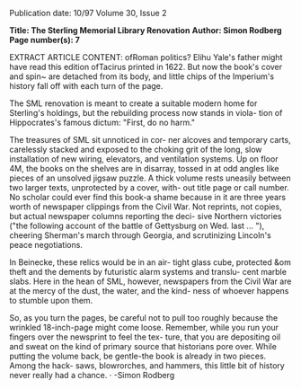 Publication date: 10/97
Volume 30, Issue 2

**Title: The Sterling Memorial Library Renovation**
**Author: Simon Rodberg**
**Page number(s): 7**

EXTRACT ARTICLE CONTENT:
ofRoman politics? Elihu Yale's father might have 
read this edition ofTacirus printed in 1622. But 
now the book's cover and spin~ are detached 
from its body, and little chips of the Imperium's 
history fall off with each turn of the page. 

The SML renovation is meant to create a 
suitable modern home for Sterling's holdings, 
but the rebuilding process now stands in viola-
tion of Hippocrates's famous dictum: "First, do 
no harm." 

The treasures of SML sit unnoticed in cor-
ner alcoves and temporary carts, carelessly 
stacked and exposed to the choking grit of the 
long, slow installation of new wiring, elevators, 
and ventilation systems. Up on floor 4M, the 
books on the shelves are in disarray, tossed in at 
odd angles like pieces of an unsolved jigsaw 
puzzle. A thick volume rests uneasily between 
two larger texts, unprotected by a cover, with-
out title page or call number. No scholar could 
ever find this book-a shame because in it are 
three years worth of newspaper clippings from 
the Civil War. Not reprints, not copies, but 
actual newspaper columns reporting the deci-
sive Northern victories ("the following account 
of the battle of Gettysburg on Wed. last ... "), 
cheering Sherman's march through Georgia, 
and scrutinizing Lincoln's peace negotiations. 

In Beinecke, these relics would be in an air-
tight glass cube, protected &om theft and the 
dements by futuristic alarm systems and translu-
cent marble slabs. Here in the hean of SML, 
however, newspapers from the Civil War are at 
the mercy of the dust, the water, and the kind-
ness of whoever happens to stumble upon them. 

So, as you turn the pages, be careful not to pull 
too roughly because the wrinkled 18-inch-page 
might come loose. Remember, while you run 
your fingers over the newsprint to feel the tex-
ture, that you are depositing oil and sweat on the 
kind of primary source that historians pore over. 
While putting the volume back, be gentle-the 
book is already in two pieces. Among the hack-
saws, blowrorches, and hammers, this little bit of 
history never really had a chance. 
· 
-Simon Rodberg